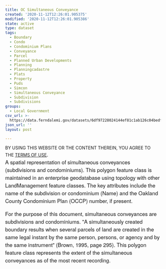 ```yaml
---
title: OC Simultaneous Conveyance
created: '2020-11-12T12:26:01.905375'
modified: '2020-11-12T12:26:01.905386'
state: active
type: dataset
tags:
  - Boundary
  - Condo
  - Condominium Plans
  - Conveyance
  - Parcel
  - Planned Urban Developments
  - Planning
  - Planningcadastre
  - Plats
  - Property
  - Puds
  - Simcon
  - Simultaneous Conveyance
  - Subdivision
  - Subdivisions
groups:
  - Local Government
csv_url: >-
  https://data.ferndalemi.gov/datasets/6df97228024144ef81c1ab126c04bedf_4.csv?outSR=%7B%22latestWkid%22%3A2253%2C%22wkid%22%3A2253%7D
json_url: ''
layout: post

---
```

BY USING THIS WEBSITE OR THE CONTENT THEREIN, YOU AGREE TO THE <u><a href='https://www.oakgov.com/open-data-terms'>TERMS OF USE</a></u><span style='font-family: &quot;Avenir Next W01&quot;, &quot;Avenir Next W00&quot;, &quot;Avenir Next&quot;, Avenir, &quot;Helvetica Neue&quot;, Helvetica, Arial, sans-serif; font-size: 17px;'>. </span><span style='font-family: &quot;Avenir Next W01&quot;, &quot;Avenir Next W00&quot;, &quot;Avenir Next&quot;, Avenir, &quot;Helvetica Neue&quot;, Helvetica, Arial, sans-serif; font-size: 17px;'><br />A spatial representation of simultaneous conveyances (subdivisions and condominiums). This polygon feature class is maintained in an enterprise geodatabase using topology with other LandManagement feature classes. The key attributes include the name of the subdivision or condominium (Name) and the Oakland County Condominium Plan (OCCP) number, if present.</span><br /><br /><span style='font-family: &quot;Avenir Next W01&quot;, &quot;Avenir Next W00&quot;, &quot;Avenir Next&quot;, Avenir, &quot;Helvetica Neue&quot;, Helvetica, Arial, sans-serif; font-size: 17px;'>For the purpose of this document, simultaneous conveyances are subdivisions and condominiums. &quot;A simultaneously created boundary results when several parcels of land are created in the same legal instant by the same person, persons, or agency and by the same instrument&quot; (Brown, 1995, page 295). This polygon feature class represents the extent of the simultaneous conveyances as of the most recent recording.</span>
